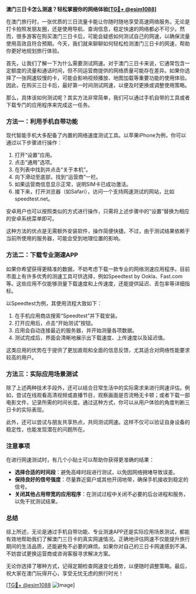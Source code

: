 **澳门三日卡怎么测速？轻松掌握你的网络体验[[TG💪+ @esim1088](https://t.me/s/esim1088)]**

在澳门旅行时，一张优质的三日流量卡能让你随时随地享受高速网络服务。无论是打卡拍照发朋友圈，还是使用导航、查询信息，稳定快速的网络都必不可少。然而，很多游客在购买澳门三日卡后，可能会疑惑如何测试自己的网速，以确保流量使用高效且符合预期。今天，我们就来聊聊如何轻松检测澳门三日卡的网速，帮助你更好地规划旅行体验。

首先，让我们了解一下为什么需要测试网速。对于澳门三日卡来说，它通常包含一定额度的流量和通话时间，但不同运营商提供的网络质量可能存在差异。如果你选择了一张网速较慢的卡，可能会影响视频播放、地图加载等重要功能的使用体验。因此，在购买三日卡后，最好第一时间测试网速，以便及时更换或调整使用策略。

那么，具体该如何测试呢？其实方法非常简单，我们可以通过手机自带的工具或者下载专门的应用程序来完成这一任务。

### 方法一：利用手机自带功能

现代智能手机大多配备了内置的网络速度测试工具。以苹果iPhone为例，你可以通过以下步骤进行操作：

1. 打开“设置”应用。
2. 点击“通用”选项。
3. 在列表中找到并点击“关于本机”。
4. 向下滑动至底部，找到“运营商”一栏。
5. 如果运营商信息显示正常，说明SIM卡已成功激活。
6. 接下来，打开浏览器（如Safari），访问一个支持网速测试的网站，比如speedtest.net。

安卓用户也可以按照类似的方式进行操作，只需将上述步骤中的“设置”替换为相应的安卓系统菜单即可。

这种方法的优点是无需额外安装软件，操作简便快捷。不过，由于测试结果依赖于当前所使用的服务器，可能会受到地理位置的影响。

### 方法二：下载专业测速APP

如果你希望获得更精准的数据，不妨考虑下载一款专业的网络测速应用程序。目前市面上有许多优秀的测速工具可供选择，例如Speedtest by Ookla、Fast.com等。这些应用不仅能够测量下载速度和上传速度，还能提供延迟、丢包率等详细指标。

以Speedtest为例，其使用流程大致如下：

1. 在手机应用商店搜索“Speedtest”并下载安装。
2. 打开应用后，点击“开始测试”按钮。
3. 应用会自动连接最近的服务器，并开始测量各项数据。
4. 测试完成后，界面会清晰地展示出下载速度、上传速度以及延迟值。

这类应用的优势在于提供了更加直观和全面的信息反馈，尤其适合对网络性能要求较高的用户。

### 方法三：实际应用场景测试

除了上述两种技术手段外，还可以结合日常生活中的实际需求来进行网速评估。例如，尝试在线观看高清视频或直播节目，观察画面是否流畅无卡顿；或者下载一部电影文件，记录所需的时间长度。通过这种方式，你可以从用户体验的角度判断三日卡的实际表现。

此外，还可以尝试与朋友共享热点，共同测试网速。这样不仅可以验证自身设备的稳定性，也能发现潜在的问题所在。

### 注意事项

在进行网速测试时，有几个小贴士可以帮助你获得更准确的结果：

- **选择合适的时间段**：避免高峰时段进行测试，以免因网络拥堵导致误差。
- **保持良好的信号强度**：尽量靠近窗户或其他开阔地带，确保手机接收到稳定的信号。
- **关闭其他占用带宽的应用程序**：在测试过程中关闭不必要的后台进程和服务，以免干扰测试结果。

### 总结

综上所述，无论是通过手机自带功能、专业测速APP还是实际应用场景测试，都能有效地帮助我们了解澳门三日卡的真实网速情况。正确地评估网速不仅能提升旅行期间的生活品质，还能避免不必要的麻烦。如果你对自己的三日卡网速感到不满，不妨尝试更换运营商或咨询客服寻求解决方案。

无论你选择了哪种方式，记得定期检查网速变化趋势，以便随时调整策略。最后，祝大家在澳门玩得开心，享受无忧无虑的旅行时光！

[[TG💪+ @esim1088](https://t.me/s/esim1088) ![Image](https://i.postimg.cc/4NQfJmqS/Snipaste-2025-05-13-00-14-12.png)]